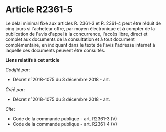 # Article R2361-5

Le délai minimal fixé aux articles R. 2361-3 et R. 2361-4 peut être réduit de cinq jours si l'acheteur offre, par moyen
électronique et à compter de la publication de l'avis d'appel à la concurrence, l'accès libre, direct et complet aux
documents de la consultation et à tout document complémentaire, en indiquant dans le texte de l'avis l'adresse internet à
laquelle ces documents peuvent être consultés.

**Liens relatifs à cet article**

_Codifié par_:

  - Décret n°2018-1075 du 3 décembre 2018 - art.

_Créé par_:

  - Décret n°2018-1075 du 3 décembre 2018 - art.

_Cite_:

  - Code de la commande publique - art. R2361-3 (V)
  - Code de la commande publique - art. R2361-4 (V)
